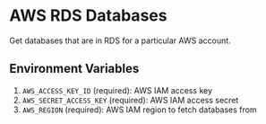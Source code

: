 # AWS RDS Databases

Get databases that are in RDS for a particular AWS account.

## Environment Variables

1. `AWS_ACCESS_KEY_ID` (required): AWS IAM access key
2. `AWS_SECRET_ACCESS_KEY` (required): AWS IAM access secret
3. `AWS_REGION` (required): AWS IAM region to fetch databases from
